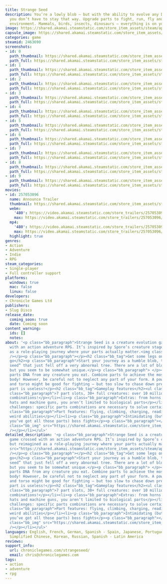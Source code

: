```yaml
---
title: Strange Seed
description: You’re a lowly blob — but with the ability to evolve any DNA you eat,
  you don’t have to stay that way. Upgrade parts to fight, run, fly and overcome your
  environment. Mammals, birds, insects, dinosaurs — everything is on your menu!
image: https://shared.akamai.steamstatic.com/store_item_assets/steam/apps/2463690/header.jpg?t=1732524924
capsule_image: https://shared.akamai.steamstatic.com/store_item_assets/steam/apps/2463690/capsule_231x87.jpg?t=1732524924
categories: game
steamid: 2463690
screenshots:
- id: 0
  path_thumbnail: https://shared.akamai.steamstatic.com/store_item_assets/steam/apps/2463690/ss_2796ea3fac0c13b40a23fc56f9de744307c53d5b.600x338.jpg?t=1732524924
  path_full: https://shared.akamai.steamstatic.com/store_item_assets/steam/apps/2463690/ss_2796ea3fac0c13b40a23fc56f9de744307c53d5b.1920x1080.jpg?t=1732524924
- id: 1
  path_thumbnail: https://shared.akamai.steamstatic.com/store_item_assets/steam/apps/2463690/ss_954a8c4c2cdb7e715d4bbd14a74a8914a14a759b.600x338.jpg?t=1732524924
  path_full: https://shared.akamai.steamstatic.com/store_item_assets/steam/apps/2463690/ss_954a8c4c2cdb7e715d4bbd14a74a8914a14a759b.1920x1080.jpg?t=1732524924
- id: 2
  path_thumbnail: https://shared.akamai.steamstatic.com/store_item_assets/steam/apps/2463690/ss_e9a98ce09900a74f1a539619c0560c3ccda5a6fd.600x338.jpg?t=1732524924
  path_full: https://shared.akamai.steamstatic.com/store_item_assets/steam/apps/2463690/ss_e9a98ce09900a74f1a539619c0560c3ccda5a6fd.1920x1080.jpg?t=1732524924
- id: 3
  path_thumbnail: https://shared.akamai.steamstatic.com/store_item_assets/steam/apps/2463690/ss_d47ed14ef94a5e197f05e2ab1b58f421269b9c5e.600x338.jpg?t=1732524924
  path_full: https://shared.akamai.steamstatic.com/store_item_assets/steam/apps/2463690/ss_d47ed14ef94a5e197f05e2ab1b58f421269b9c5e.1920x1080.jpg?t=1732524924
- id: 4
  path_thumbnail: https://shared.akamai.steamstatic.com/store_item_assets/steam/apps/2463690/ss_d9baf61ec8c3a58b598166c1470eae9e643c5ec7.600x338.jpg?t=1732524924
  path_full: https://shared.akamai.steamstatic.com/store_item_assets/steam/apps/2463690/ss_d9baf61ec8c3a58b598166c1470eae9e643c5ec7.1920x1080.jpg?t=1732524924
- id: 5
  path_thumbnail: https://shared.akamai.steamstatic.com/store_item_assets/steam/apps/2463690/ss_43b2eb8e320d78884c600e56bca284401e31730b.600x338.jpg?t=1732524924
  path_full: https://shared.akamai.steamstatic.com/store_item_assets/steam/apps/2463690/ss_43b2eb8e320d78884c600e56bca284401e31730b.1920x1080.jpg?t=1732524924
- id: 6
  path_thumbnail: https://shared.akamai.steamstatic.com/store_item_assets/steam/apps/2463690/ss_4aa6cce1a9ee04fb13499e45810d696bd3f9c0e6.600x338.jpg?t=1732524924
  path_full: https://shared.akamai.steamstatic.com/store_item_assets/steam/apps/2463690/ss_4aa6cce1a9ee04fb13499e45810d696bd3f9c0e6.1920x1080.jpg?t=1732524924
- id: 7
  path_thumbnail: https://shared.akamai.steamstatic.com/store_item_assets/steam/apps/2463690/ss_6152c52d1b5a55328b0a73fb24059dc05b46a0fe.600x338.jpg?t=1732524924
  path_full: https://shared.akamai.steamstatic.com/store_item_assets/steam/apps/2463690/ss_6152c52d1b5a55328b0a73fb24059dc05b46a0fe.1920x1080.jpg?t=1732524924
- id: 8
  path_thumbnail: https://shared.akamai.steamstatic.com/store_item_assets/steam/apps/2463690/ss_6b4b919c3d1803c6f0d39a0973d7350e876ab5e1.600x338.jpg?t=1732524924
  path_full: https://shared.akamai.steamstatic.com/store_item_assets/steam/apps/2463690/ss_6b4b919c3d1803c6f0d39a0973d7350e876ab5e1.1920x1080.jpg?t=1732524924
- id: 9
  path_thumbnail: https://shared.akamai.steamstatic.com/store_item_assets/steam/apps/2463690/ss_bdcc565d7d61d685622c93ea4907d6e7d159ea70.600x338.jpg?t=1732524924
  path_full: https://shared.akamai.steamstatic.com/store_item_assets/steam/apps/2463690/ss_bdcc565d7d61d685622c93ea4907d6e7d159ea70.1920x1080.jpg?t=1732524924
movies:
- id: 257053096
  name: Announce Trailer
  thumbnail: https://shared.akamai.steamstatic.com/store_item_assets/steam/apps/257053096/movie.293x165.jpg?t=1725853304
  webm:
    '480': https://video.akamai.steamstatic.com/store_trailers/257053096/movie480_vp9.webm?t=1725853304
    max: https://video.akamai.steamstatic.com/store_trailers/257053096/movie_max_vp9.webm?t=1725853304
  mp4:
    '480': https://video.akamai.steamstatic.com/store_trailers/257053096/movie480.mp4?t=1725853304
    max: https://video.akamai.steamstatic.com/store_trailers/257053096/movie_max.mp4?t=1725853304
  highlight: true
genres:
- Action
- Adventure
- Indie
- RPG
steam_categories:
- Single-player
- Full controller support
platforms:
  windows: true
  mac: false
  linux: false
developers:
- Chronicle Games Ltd
publishers:
- Slug Disco
release_date:
  coming_soon: true
  date: Coming soon
content_warning:
  ids: []
  notes:
about: '<p class="bb_paragraph">Strange Seed is a creature evolution game crossed
  with an action adventure RPG. It’s inspired by Spore’s creature stage, but reimagined
  as a role-playing journey where your parts actually matter.<img class="bb_img" src="https://shared.akamai.steamstatic.com/store_item_assets/steam/apps/2463690/extras/desc_insert_2b.gif?t=1732524924"
  /></p><p class="bb_paragraph"></p><h2 class="bb_tag">Get some legs on and let''s
  go</h2><p class="bb_paragraph">Start your journey as a humble blob, the “strange
  seed” that just fell off a very abnormal tree. There are a lot of blobs out there,
  but you seem to be somewhat unique.</p><p class="bb_paragraph"> </p><p class="bb_paragraph">Acquire
  parts DNA from any creature you eat. Combine parts to achieve the most powerful
  body! However, be careful not to neglect any part of your form. A powerful head
  and torso might be good for fighting — but too slow to chase down prey. No creature
  part is useless!</p><h2 class="bb_tag">Gameplay features</h2><ul class="bb_ul"><li><p
  class="bb_paragraph">7 part slots, 30+ full creatures: over 10 million potential
  combinations!</p></li><li><p class="bb_paragraph">Extras: from horns and ears to
  hats and machine guns, you aren’t limited to biological parts</p></li><li><p class="bb_paragraph">Metroidvania
  challenges: specific parts combinations are necessary to solve certain challenges</p></li><li><p
  class="bb_paragraph">Part features: flying, climbing, charging, reading, and other
  weird abilities</p></li><li><p class="bb_paragraph">Intimidating (but cheeseable,
  you’ve got all those parts) boss fights</p><p class="bb_paragraph"></p><p class="bb_paragraph"><img
  class="bb_img" src="https://shared.akamai.steamstatic.com/store_item_assets/steam/apps/2463690/extras/desc_insert_1.gif?t=1732524924"
  /></p></li></ul>'
detailed_description: '<p class="bb_paragraph">Strange Seed is a creature evolution
  game crossed with an action adventure RPG. It’s inspired by Spore’s creature stage,
  but reimagined as a role-playing journey where your parts actually matter.<img class="bb_img"
  src="https://shared.akamai.steamstatic.com/store_item_assets/steam/apps/2463690/extras/desc_insert_2b.gif?t=1732524924"
  /></p><p class="bb_paragraph"></p><h2 class="bb_tag">Get some legs on and let''s
  go</h2><p class="bb_paragraph">Start your journey as a humble blob, the “strange
  seed” that just fell off a very abnormal tree. There are a lot of blobs out there,
  but you seem to be somewhat unique.</p><p class="bb_paragraph"> </p><p class="bb_paragraph">Acquire
  parts DNA from any creature you eat. Combine parts to achieve the most powerful
  body! However, be careful not to neglect any part of your form. A powerful head
  and torso might be good for fighting — but too slow to chase down prey. No creature
  part is useless!</p><h2 class="bb_tag">Gameplay features</h2><ul class="bb_ul"><li><p
  class="bb_paragraph">7 part slots, 30+ full creatures: over 10 million potential
  combinations!</p></li><li><p class="bb_paragraph">Extras: from horns and ears to
  hats and machine guns, you aren’t limited to biological parts</p></li><li><p class="bb_paragraph">Metroidvania
  challenges: specific parts combinations are necessary to solve certain challenges</p></li><li><p
  class="bb_paragraph">Part features: flying, climbing, charging, reading, and other
  weird abilities</p></li><li><p class="bb_paragraph">Intimidating (but cheeseable,
  you’ve got all those parts) boss fights</p><p class="bb_paragraph"></p><p class="bb_paragraph"><img
  class="bb_img" src="https://shared.akamai.steamstatic.com/store_item_assets/steam/apps/2463690/extras/desc_insert_1.gif?t=1732524924"
  /></p></li></ul>'
languages: English, French, German, Spanish - Spain, Japanese, Portuguese - Brazil,
  Simplified Chinese, Korean, Russian, Spanish - Latin America
reviews:
support_info:
  url: chroniclegames.com/strangeseed/
  email: chris@chroniclegames.com
tags:
- action
- adventure
- rpg
---
```


